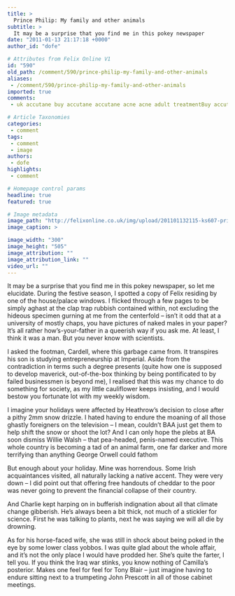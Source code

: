 ```yaml
---
title: >
  Prince Philip: My family and other animals
subtitle: >
  It may be a surprise that you find me in this pokey newspaper
date: "2011-01-13 21:17:18 +0000"
author_id: "dofe"

# Attributes from Felix Online V1
id: "590"
old_path: /comment/590/prince-philip-my-family-and-other-animals
aliases:
 - /comment/590/prince-philip-my-family-and-other-animals
imported: true
comments:
 - uk accutane buy accutane accutane acne acne adult treatmentBuy accutane georgia accutane attorneys accutane and patient instructions minnesota newfolden accident accutane find lawyer httpscincareinfobuyaccutaneusahtml   buy accutaneBuy accutane accutane sideaffects statistics accutane buy online thailand pharmacy accutane acne scars httpscincareinfobuyaccutaneusahtml   buy accutanebuy clomid breakthrough bleeding on clomid urlhttpclomidpillsinfobuyclomidusahtmlshould women over 40 take clomidurl can clomid cause early ovulation urlhttpclomidpillsinfobuyclomidusahtmldoes care source cover clomidurl clomid childred complications urlhttpclomidpillsinfobuyclomidusahtmlclomid reactionsurl clomid twin symptoms

# Article Taxonomies
categories:
 - comment
tags:
 - comment
 - image
authors:
 - dofe
highlights:
 - comment

# Homepage control params
headline: true
featured: true

# Image metadata
image_path: "http://felixonline.co.uk/img/upload/201101132115-ks607-princeph.jpg"
image_caption: >

image_width: "300"
image_height: "505"
image_attribution: ""
image_attribution_link: ""
video_url: ""
---
```


It may be a surprise that you find me in this pokey newspaper, so let me elucidate. During the festive season, I spotted a copy of Felix residing by one of the house/palace windows. I flicked through a few pages to be simply aghast at the clap trap rubbish contained within, not excluding the hideous specimen gurning at me from the centerfold – isn’t it odd that at a university of mostly chaps, you have pictures of naked males in your paper? It’s all rather how’s-your-father in a queerish way if you ask me. At Ieast, I think it was a man. But you never know with scientists.

I asked the footman, Cardell, where this garbage came from. It transpires his son is studying entrepreneurship at Imperial. Aside from the contradiction in terms such a degree presents (quite how one is supposed to develop maverick, out-of-the-box thinking by being pontificated to by failed businessmen is beyond me), I realised that this was my chance to do something for society, as my little cauliflower keeps insisting, and I would bestow you fortunate lot with my weekly wisdom.

I imagine your holidays were affected by Heathrow’s decision to close after a pithy 2mm snow drizzle. I hated having to endure the moaning of all those ghastly foreigners on the television – I mean, couldn’t BAA just get them to help shift the snow or shoot the lot? And I can only hope the plebs at BA soon dismiss Willie Walsh – that pea-headed, penis-named executive. This whole country is becoming a tad of an animal farm, one far darker and more terrifying than anything George Orwell could fathom

But enough about your holiday. Mine was horrendous. Some Irish acquaintances visited, all naturally lacking a native accent. They were very down – I did point out that offering free handouts of cheddar to the poor was never going to prevent the financial collapse of their country.

And Charlie kept harping on in bufferish indignation about all that climate change gibberish. He’s always been a bit thick, not much of a stickler for science. First he was talking to plants, next he was saying we will all die by drowning.

As for his horse-faced wife, she was still in shock about being poked in the eye by some lower class yobbos. I was quite glad about the whole affair, and it’s not the only place I would have prodded her. She’s quite the farter, I tell you. If you think the Iraq war stinks, you know nothing of Camilla’s posterior. Makes one feel for feel for Tony Blair – just imagine having to endure sitting next to a trumpeting John Prescott in all of those cabinet meetings.
